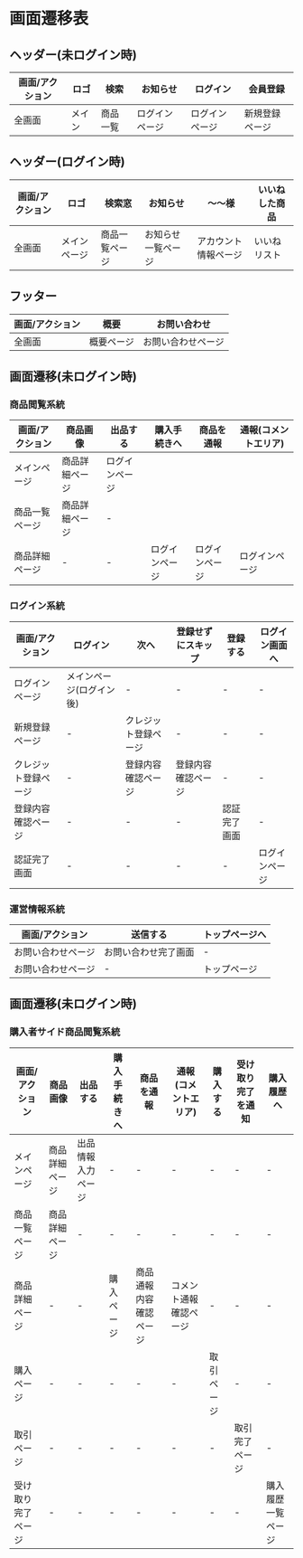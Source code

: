 # 画面遷移表

## ヘッダー(未ログイン時)
|画面/アクション|ロゴ|検索|お知らせ|ログイン|会員登録|
|-|-|-|-|-|-|
|全画面|メイン|商品一覧|ログインページ|ログインページ|新規登録ページ|

## ヘッダー(ログイン時)
|画面/アクション|ロゴ|検索窓|お知らせ|～～様|いいねした商品|
|-|-|-|-|-|-|
|全画面|メインページ|商品一覧ページ|お知らせ一覧ページ|アカウント情報ページ|いいねリスト|

## フッター
|画面/アクション|概要|お問い合わせ|
|-|-|-|
|全画面|概要ページ|お問い合わせページ|

## 画面遷移(未ログイン時)

### 商品閲覧系統
|画面/アクション|商品画像|出品する|購入手続きへ|商品を通報|通報(コメントエリア)|
|-|-|-|-|-|-|
|メインページ|商品詳細ページ|ログインページ|
|商品一覧ページ|商品詳細ページ|-|
|商品詳細ページ|-|-|ログインページ|ログインページ|ログインページ|

### ログイン系統
|画面/アクション|ログイン|次へ|登録せずにスキップ|登録する|ログイン画面へ|
|-|-|-|-|-|-|
|ログインページ|メインページ(ログイン後)|-|-|-|-|
|新規登録ページ|-|クレジット登録ページ|-|-|-|
|クレジット登録ページ|-|登録内容確認ページ|登録内容確認ページ|-|-|
|登録内容確認ページ|-|-|-|認証完了画面|-|
|認証完了画面|-|-|-|-|ログインページ|

### 運営情報系統
|画面/アクション|送信する|トップページへ|
|-|-|-|
|お問い合わせページ|お問い合わせ完了画面|-|
|お問い合わせページ|-|トップページ|

## 画面遷移(未ログイン時)


### 購入者サイド商品閲覧系統
|画面/アクション|商品画像|出品する|購入手続きへ|商品を通報|通報(コメントエリア)|購入する|受け取り完了を通知|購入履歴へ|
|-|-|-|-|-|-|-|-|-|
|メインページ|商品詳細ページ|出品情報入力ページ|-|-|-|-|-|-|
|商品一覧ページ|商品詳細ページ|-|-|-|-|-|-|-|
|商品詳細ページ|-|-|購入ページ|商品通報内容確認ページ|コメント通報確認ページ|-|-|-|
|購入ページ|-|-|-|-|-|取引ページ|-|-|-|
|取引ページ|-|-|-|-|-|-|取引完了ページ|-|
|受け取り完了ページ|-|-|-|-|-|-|-|購入履歴一覧ページ|

